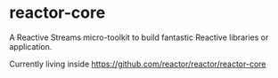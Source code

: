 # reactor-core
A Reactive Streams micro-toolkit to build fantastic Reactive libraries or application.

Currently living inside https://github.com/reactor/reactor/reactor-core
